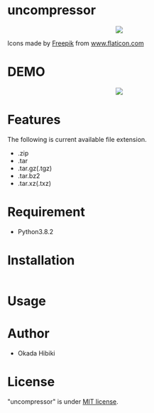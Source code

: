 # uncompressor
<p align="center"><img src="https://user-images.githubusercontent.com/40907120/82402721-1d917580-9a98-11ea-8c53-5ffe2d27d789.png"></p>
Icons made by <a href="https://www.flaticon.com/authors/freepik" title="Freepik">Freepik</a> from <a href="https://www.flaticon.com/" title="Flaticon"> www.flaticon.com</a>

# DEMO
<p align="center"><img src="https://user-images.githubusercontent.com/40907120/82409543-fd1de700-9aa8-11ea-8459-aa2f2ad50901.gif"></p>

# Features
The following is current available file extension.
* .zip
* .tar
* .tar.gz(.tgz)
* .tar.bz2
* .tar.xz(.txz)

# Requirement
* Python3.8.2

# Installation
```bash
```

# Usage

# Author
* Okada Hibiki

# License
"uncompressor" is under [MIT license](https://en.wikipedia.org/wiki/MIT_License).
